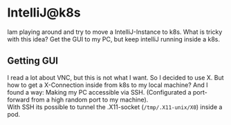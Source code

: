 # IntelliJ@k8s
Iam playing around and try to move a IntelliJ-Instance to k8s. What is tricky with this idea? Get the GUI to my PC, but keep intelliJ running inside a k8s.  
  
## Getting GUI
I read a lot about VNC, but this is not what I want. So I decided to use X. But how to get a X-Connection inside from k8s to my local machine? And I found a way: Making my PC accessible via SSH. (Configurated a port-forward from a high random port to my machine).  
With SSH its possible to tunnel the .X11-socket (`/tmp/.X11-unix/X0`) inside a pod. 

